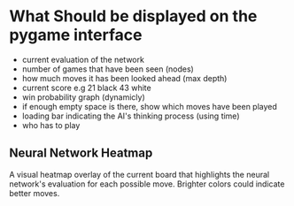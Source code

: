 

# What Should be displayed on the pygame interface

- current evaluation of the network
- number of games that have been seen (nodes)
- how much moves it has been looked ahead (max depth)
- current score e.g 21 black 43 white 
- win probability graph (dynamicly)
- if enough empty space is there, show which moves have been played
- loading bar indicating the AI's thinking process (using time)
- who has to play



## Neural Network Heatmap
A visual heatmap overlay of the current board that highlights the neural network's evaluation for each possible move. Brighter colors could indicate better moves.